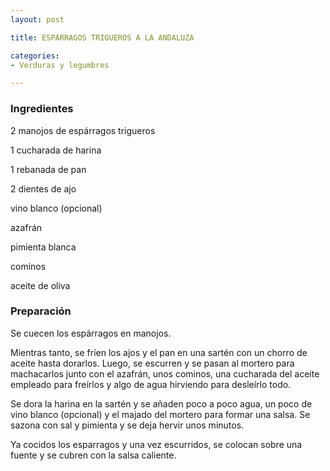 ```yaml
---
layout: post

title: ESPÁRRAGOS TRIGUEROS A LA ANDALUZA

categories:
- Verduras y legumbres

---
```

<h3>Ingredientes</h3>

2 manojos de espárragos trigueros

1 cucharada de harina

1 rebanada de pan

2 dientes de ajo

vino blanco (opcional)

azafrán

pimienta blanca

cominos

aceite de oliva

<h3>Preparación</h3>

Se cuecen los espárragos en manojos.

Mientras tanto, se fríen los ajos y el pan en una sartén con un chorro de aceite hasta dorarlos. Luego, se escurren y se pasan al mortero para machacarlos junto con el azafrán, unos cominos, una cucharada del aceite empleado para freírlos y algo de agua hirviendo para desleírlo todo.

Se dora la harina en la sartén y se añaden poco a poco agua, un poco de vino blanco (opcional) y el majado del mortero para formar una salsa. Se sazona con sal y pimienta y se deja hervir unos minutos.

Ya cocidos los esparragos y una vez escurridos, se colocan sobre una fuente y se cubren con la salsa caliente.

